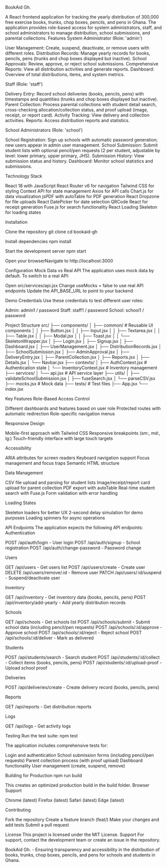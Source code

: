 BookAid Gh.

A React frontend application for tracking the yearly distribution of 300,000 free exercise books, trunks, chop boxes, pencils, and pens in Ghana. The application provides role-based access for system administrators, staff, and school administrators to manage distribution, school submissions, and parental collections.
Features
System Administrator (Role: 'admin')

User Management: Create, suspend, deactivate, or remove users with different roles.
Distribution Records: Manage yearly records for books, pencils, pens (trunks and chop boxes displayed but inactive).
School Approvals: Review, approve, or reject school submissions.
Comprehensive Reports: View all distribution activities and generate reports.
Dashboard: Overview of total distributions, items, and system metrics.

Staff (Role: 'staff')

Delivery Entry: Record school deliveries (books, pencils, pens) with timestamps and quantities (trunks and chop boxes displayed but inactive).
Parent Collection: Process parental collections with student detail search, cross-checking allocation/collection status, and proof upload (image, receipt, or report card).
Activity Tracking: View delivery and collection activities.
Reports: Access distribution reports and statistics.

School Administrators (Role: 'school')

School Registration: Sign up schools with automatic password generation; new users appear in admin user management.
School Submission: Submit student lists with optional pencil/pen requests (2 per student, adjustable by level: lower primary, upper primary, JHS).
Submission History: View submission status and history.
Dashboard: Monitor school statistics and submissions.

Technology Stack

React 18 with JavaScript
React Router v6 for navigation
Tailwind CSS for styling
Context API for state management
Axios for API calls
Chart.js for data visualization
jsPDF with autoTable for PDF generation
React Dropzone for file uploads
React DatePicker for date selection
QRCode React for receipt generation
Fuse.js for search functionality
React Loading Skeleton for loading states

Installation

Clone the repository
git clone <repository-url>
cd bookaid-gh


Install dependencies
npm install


Start the development server
npm start


Open your browserNavigate to http://localhost:3000


Configuration
Mock Data vs Real API
The application uses mock data by default. To switch to a real API:

Open src/services/api.jsx
Change useMocks = false to use real API endpoints
Update the API_BASE_URL to point to your backend

Demo Credentials
Use these credentials to test different user roles:

Admin: admin1 / password
Staff: staff1 / password
School: school1 / password

Project Structure
src/
├── components/
│   ├── common/           # Reusable UI components
│   │   ├── Button.jsx
│   │   ├── Input.jsx
│   │   ├── Textarea.jsx
│   │   ├── Table.jsx
│   │   ├── Modal.jsx
│   │   ├── Toast.jsx
│   │   └── SkeletonWrapper.jsx
│   ├── Login.jsx
│   ├── Signup.jsx
│   ├── Dashboard.jsx
│   ├── UserManagement.jsx
│   ├── DistributionRecords.jsx
│   ├── SchoolSubmission.jsx
│   ├── AdminApproval.jsx
│   ├── DeliveryEntry.jsx
│   ├── ParentCollection.jsx
│   ├── Reports.jsx
│   ├── Details.jsx
│   └── Navbar.jsx
├── contexts/
│   ├── AuthContext.jsx   # Authentication state
│   └── InventoryContext.jsx # Inventory management
├── services/
│   └── api.jsx          # API service layer
├── utils/
│   ├── validateSchoolSubmission.jsx
│   ├── fuseSearch.jsx
│   └── parseCSV.jsx
├── mocks.jsx            # Mock data
├── tests/               # Test files
├── App.jsx
└── index.jsx

Key Features
Role-Based Access Control

Different dashboards and features based on user role
Protected routes with automatic redirection
Role-specific navigation menus

Responsive Design

Mobile-first approach with Tailwind CSS
Responsive breakpoints (sm:, md:, lg:)
Touch-friendly interface with large touch targets

Accessibility

ARIA attributes for screen readers
Keyboard navigation support
Focus management and focus traps
Semantic HTML structure

Data Management

CSV file upload and parsing for student lists
Image/receipt/report card upload for parent collection
PDF export with autoTable
Real-time student search with Fuse.js
Form validation with error handling

Loading States

Skeleton loaders for better UX
2-second delay simulation for demo purposes
Loading spinners for async operations

API Endpoints
The application expects the following API endpoints:
Authentication

POST /api/auth/login - User login
POST /api/auth/signup - School registration
POST /api/auth/change-password - Password change

Users

GET /api/users - Get users list
POST /api/users/create - Create user
DELETE /api/users/remove/:id - Remove user
PATCH /api/users/:id/suspend - Suspend/deactivate user

Inventory

GET /api/inventory - Get inventory data (books, pencils, pens)
POST /api/inventory/add-yearly - Add yearly distribution records

Schools

GET /api/schools - Get schools list
POST /api/schools/submit - Submit school data (including pencil/pen requests)
POST /api/schools/:id/approve - Approve school
POST /api/schools/:id/reject - Reject school
POST /api/schools/:id/deliver - Mark as delivered

Students

POST /api/students/search - Search student
POST /api/students/:id/collect - Collect items (books, pencils, pens)
POST /api/students/:id/upload-proof - Upload school proof

Deliveries

POST /api/deliveries/create - Create delivery record (books, pencils, pens)

Reports

GET /api/reports - Get distribution reports

Logs

GET /api/logs - Get activity logs

Testing
Run the test suite:
npm test

The application includes comprehensive tests for:

Login and authentication
School submission forms (including pencil/pen requests)
Parent collection process (with proof upload)
Dashboard functionality
User management (create, suspend, remove)

Building for Production
npm run build

This creates an optimized production build in the build folder.
Browser Support

Chrome (latest)
Firefox (latest)
Safari (latest)
Edge (latest)

Contributing

Fork the repository
Create a feature branch (feat/<description>)
Make your changes and add tests
Submit a pull request

License
This project is licensed under the MIT License.
Support
For support, contact the development team or create an issue in the repository.

BookAid Gh. - Ensuring transparency and accessibility in the distribution of books, trunks, chop boxes, pencils, and pens for schools and students in Ghana.

